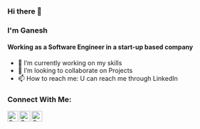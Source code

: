 ### Hi there 👋

### I'm Ganesh 
####  Working as a Software Engineer in a start-up based company

- 🔭 I’m currently working on my skills
- 👯 I’m looking to collaborate on Projects
- 📫 How to reach me: U can reach me through LinkedIn


<!--
**ganesh9980/ganesh9980** is a ✨ _special_ ✨ repository because its `README.md` (this file) appears on your GitHub profile.

Here are some ideas to get you started:

- 🔭 I’m currently working on ...
- 🌱 I’m currently learning ...
- 👯 I’m looking to collaborate on ...
- 🤔 I’m looking for help with ...
- 💬 Ask me about ...
- 📫 How to reach me: ...
- 😄 Pronouns: ...
- ⚡ Fun fact: ...
-->
### Connect With Me:


[<img align="left" alt="Ganesh-R | LinkedIn" width="24px" src="https://cdn.jsdelivr.net/npm/simple-icons@v3/icons/linkedin.svg" />][linkedin]
[<img align="left" alt="Ganesh-R | Instagram" width="24px" src="https://cdn.jsdelivr.net/npm/simple-icons@v3/icons/instagram.svg" />][instagram]
[<img align="left" alt="Ganesh-R | Twitter" width="24px" src="https://cdn.jsdelivr.net/npm/simple-icons@v3/icons/twitter.svg" />][twitter]

[twitter]: https://twitter.com/Ganesh63330267
[instagram]: https://www.instagram.com/ganesh_r28/
[linkedin]: https://www.linkedin.com/in/ganeshrongali/
</br>
